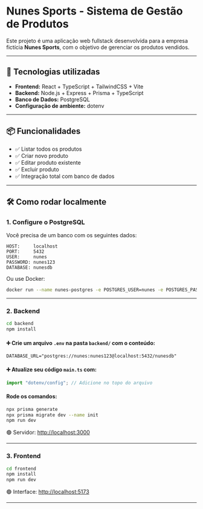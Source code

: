 # Nunes Sports - Sistema de Gestão de Produtos

Este projeto é uma aplicação web fullstack desenvolvida para a empresa fictícia **Nunes Sports**, com o objetivo de gerenciar os produtos vendidos.

---

## 🚀 Tecnologias utilizadas

- **Frontend:** React + TypeScript + TailwindCSS + Vite
- **Backend:** Node.js + Express + Prisma + TypeScript
- **Banco de Dados:** PostgreSQL
- **Configuração de ambiente:** dotenv

---

## 📦 Funcionalidades

- ✅ Listar todos os produtos
- ✅ Criar novo produto
- ✅ Editar produto existente
- ✅ Excluir produto
- ✅ Integração total com banco de dados

---

## 🛠 Como rodar localmente

### 1. Configure o PostgreSQL

Você precisa de um banco com os seguintes dados:

```
HOST:     localhost
PORT:     5432
USER:     nunes
PASSWORD: nunes123
DATABASE: nunesdb
```

Ou use Docker:

```bash
docker run --name nunes-postgres -e POSTGRES_USER=nunes -e POSTGRES_PASSWORD=nunes123 -e POSTGRES_DB=nunesdb -p 5432:5432 -d postgres:15
```

---

### 2. Backend

```bash
cd backend
npm install
```

#### ➕ Crie um arquivo `.env` na pasta `backend/` com o conteúdo:

```env
DATABASE_URL="postgres://nunes:nunes123@localhost:5432/nunesdb"
```

#### ➕ Atualize seu código `main.ts` com:

```ts
import "dotenv/config"; // Adicione no topo do arquivo
```

#### Rode os comandos:

```bash
npx prisma generate
npx prisma migrate dev --name init
npm run dev
```

🟢 Servidor: [http://localhost:3000](http://localhost:3000)

---

### 3. Frontend

```bash
cd frontend
npm install
npm run dev
```

🟢 Interface: [http://localhost:5173](http://localhost:5173)

---

